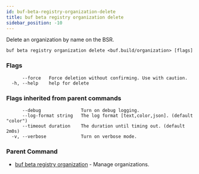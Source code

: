 ```yaml
---
id: buf-beta-registry-organization-delete
title: buf beta registry organization delete
sidebar_position: -10
---
```

Delete an organization by name on the BSR.

```
buf beta registry organization delete <buf.build/organization> [flags]
```

### Flags

```
      --force   Force deletion without confirming. Use with caution.
  -h, --help    help for delete
```

### Flags inherited from parent commands

```
      --debug               Turn on debug logging.
      --log-format string   The log format [text,color,json]. (default "color")
      --timeout duration    The duration until timing out. (default 2m0s)
  -v, --verbose             Turn on verbose mode.
```

### Parent Command

* [buf beta registry organization](buf-beta-registry-organization.md)	 - Manage organizations.
